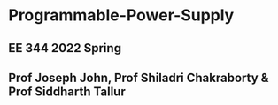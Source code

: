 # Programmable-Power-Supply
## EE 344 2022 Spring
## Prof Joseph John, Prof Shiladri Chakraborty & Prof Siddharth Tallur